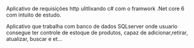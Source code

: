 Aplicativo de requisições http ulitlixando c# com o framwork .Net core 6 com intuito
de estudo.

Aplicativo que trabalha com banco de dados SQLserver onde usuario consegue ter controle
de estoque de produtos, capaz de adicionar,retirar, atualizar, buscar e et...
